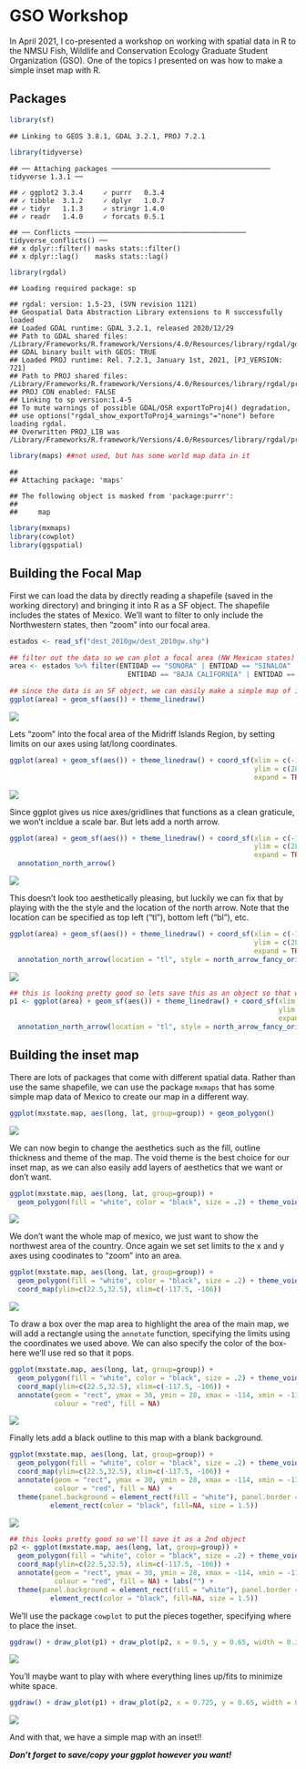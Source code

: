 GSO Workshop
================

In April 2021, I co-presented a workshop on working with spatial data in
R to the NMSU Fish, Wildlife and Conservation Ecology Graduate Student
Organization (GSO). One of the topics I presented on was how to make a
simple inset map with R.

## Packages

``` r
library(sf)
```

    ## Linking to GEOS 3.8.1, GDAL 3.2.1, PROJ 7.2.1

``` r
library(tidyverse)
```

    ## ── Attaching packages ─────────────────────────────────────── tidyverse 1.3.1 ──

    ## ✓ ggplot2 3.3.4     ✓ purrr   0.3.4
    ## ✓ tibble  3.1.2     ✓ dplyr   1.0.7
    ## ✓ tidyr   1.1.3     ✓ stringr 1.4.0
    ## ✓ readr   1.4.0     ✓ forcats 0.5.1

    ## ── Conflicts ────────────────────────────────────────── tidyverse_conflicts() ──
    ## x dplyr::filter() masks stats::filter()
    ## x dplyr::lag()    masks stats::lag()

``` r
library(rgdal)
```

    ## Loading required package: sp

    ## rgdal: version: 1.5-23, (SVN revision 1121)
    ## Geospatial Data Abstraction Library extensions to R successfully loaded
    ## Loaded GDAL runtime: GDAL 3.2.1, released 2020/12/29
    ## Path to GDAL shared files: /Library/Frameworks/R.framework/Versions/4.0/Resources/library/rgdal/gdal
    ## GDAL binary built with GEOS: TRUE 
    ## Loaded PROJ runtime: Rel. 7.2.1, January 1st, 2021, [PJ_VERSION: 721]
    ## Path to PROJ shared files: /Library/Frameworks/R.framework/Versions/4.0/Resources/library/rgdal/proj
    ## PROJ CDN enabled: FALSE
    ## Linking to sp version:1.4-5
    ## To mute warnings of possible GDAL/OSR exportToProj4() degradation,
    ## use options("rgdal_show_exportToProj4_warnings"="none") before loading rgdal.
    ## Overwritten PROJ_LIB was /Library/Frameworks/R.framework/Versions/4.0/Resources/library/rgdal/proj

``` r
library(maps) ##not used, but has some world map data in it
```

    ## 
    ## Attaching package: 'maps'

    ## The following object is masked from 'package:purrr':
    ## 
    ##     map

``` r
library(mxmaps)
library(cowplot)
library(ggspatial)
```

## Building the Focal Map

First we can load the data by directly reading a shapefile (saved in the
working directory) and bringing it into R as a SF object. The shapefile
includes the states of Mexico. We’ll want to filter to only include the
Northwestern states, then “zoom” into our focal area.

``` r
estados <- read_sf("dest_2010gw/dest_2010gw.shp")

## filter out the data so we can plot a focal area (NW Mexican states) 
area <- estados %>% filter(ENTIDAD == "SONORA" | ENTIDAD == "SINALOA" | 
                             ENTIDAD == "BAJA CALIFORNIA" | ENTIDAD == "BAJA CALIFORNIA SUR")

## since the data is an SF object, we can easily make a simple map of it
ggplot(area) + geom_sf(aes()) + theme_linedraw()
```

![](inset_files/figure-gfm/focal%20map-1.png)<!-- -->

Lets “zoom” into the focal area of the Midriff Islands Region, by
setting limits on our axes using lat/long coordinates.

``` r
ggplot(area) + geom_sf(aes()) + theme_linedraw() + coord_sf(xlim = c(-114, -112), 
                                                            ylim = c(28, 30), 
                                                            expand = TRUE) 
```

![](inset_files/figure-gfm/fm1-1.png)<!-- -->

Since ggplot gives us nice axes/gridlines that functions as a clean
graticule, we won’t incldue a scale bar. But lets add a north arrow.

``` r
ggplot(area) + geom_sf(aes()) + theme_linedraw() + coord_sf(xlim = c(-114, -112), 
                                                            ylim = c(28, 30), 
                                                            expand = TRUE) +
  annotation_north_arrow() 
```

![](inset_files/figure-gfm/fm2-1.png)<!-- -->

This doesn’t look too aesthetically pleasing, but luckily we can fix
that by playing with the the style and the location of the north arrow.
Note that the location can be specified as top left (“tl”), bottom left
(“bl”), etc.

``` r
ggplot(area) + geom_sf(aes()) + theme_linedraw() + coord_sf(xlim = c(-114, -112), 
                                                            ylim = c(28, 30), 
                                                            expand = TRUE) +
  annotation_north_arrow(location = "tl", style = north_arrow_fancy_orienteering()) 
```

![](inset_files/figure-gfm/fm3-1.png)<!-- -->

``` r
## this is looking pretty good so lets save this as an object so that we can add the inset
p1 <- ggplot(area) + geom_sf(aes()) + theme_linedraw() + coord_sf(xlim = c(-114, -112), 
                                                                  ylim = c(28, 30), 
                                                                  expand = TRUE) +
  annotation_north_arrow(location = "tl", style = north_arrow_fancy_orienteering())
```

## Building the inset map

There are lots of packages that come with different spatial data. Rather
than use the same shapefile, we can use the package `mxmaps` that has
some simple map data of Mexico to create our map in a different way.

``` r
ggplot(mxstate.map, aes(long, lat, group=group)) + geom_polygon()
```

![](inset_files/figure-gfm/inset-1.png)<!-- -->

We can now begin to change the aesthetics such as the fill, outline
thickness and theme of the map. The void theme is the best choice for
our inset map, as we can also easily add layers of aesthetics that we
want or don’t want.

``` r
ggplot(mxstate.map, aes(long, lat, group=group)) +
  geom_polygon(fill = "white", color = "black", size = .2) + theme_void()
```

![](inset_files/figure-gfm/i1-1.png)<!-- -->

We don’t want the whole map of mexico, we just want to show the
northwest area of the country. Once again we set set limits to the x and
y axes using coodinates to “zoom” into an area.

``` r
ggplot(mxstate.map, aes(long, lat, group=group)) +
  geom_polygon(fill = "white", color = "black", size = .2) + theme_void() + 
  coord_map(ylim=c(22.5,32.5), xlim=c(-117.5, -106))
```

![](inset_files/figure-gfm/i2-1.png)<!-- -->

To draw a box over the map area to highlight the area of the main map,
we will add a rectangle using the `annotate` function, specifying the
limits using the coordinates we used above. We can also specify the
color of the box- here we’ll use red so that it pops.

``` r
ggplot(mxstate.map, aes(long, lat, group=group)) +
  geom_polygon(fill = "white", color = "black", size = .2) + theme_void() + 
  coord_map(ylim=c(22.5,32.5), xlim=c(-117.5, -106)) + 
  annotate(geom = "rect", ymax = 30, ymin = 28, xmax = -114, xmin = -112, 
           colour = "red", fill = NA) 
```

![](inset_files/figure-gfm/i3-1.png)<!-- -->

Finally lets add a black outline to this map with a blank background.

``` r
ggplot(mxstate.map, aes(long, lat, group=group)) +
  geom_polygon(fill = "white", color = "black", size = .2) + theme_void() + 
  coord_map(ylim=c(22.5,32.5), xlim=c(-117.5, -106)) + 
  annotate(geom = "rect", ymax = 30, ymin = 28, xmax = -114, xmin = -112, 
           colour = "red", fill = NA)  +
  theme(panel.background = element_rect(fill = "white"), panel.border = 
          element_rect(color = "black", fill=NA, size = 1.5)) 
```

![](inset_files/figure-gfm/i4-1.png)<!-- -->

``` r
## this looks pretty good so we'll save it as a 2nd object
p2 <- ggplot(mxstate.map, aes(long, lat, group=group)) +
  geom_polygon(fill = "white", color = "black", size = .2) + theme_void() + 
  coord_map(ylim=c(22.5,32.5), xlim=c(-117.5, -106)) + 
  annotate(geom = "rect", ymax = 30, ymin = 28, xmax = -114, xmin = -112, 
           colour = "red", fill = NA) + labs("") +
  theme(panel.background = element_rect(fill = "white"), panel.border = 
          element_rect(color = "black", fill=NA, size = 1.5)) 
```

We’ll use the package `cowplot` to put the pieces together, specifying
where to place the inset.

``` r
ggdraw() + draw_plot(p1) + draw_plot(p2, x = 0.5, y = 0.65, width = 0.3, height = 0.3) 
```

![](inset_files/figure-gfm/together-1.png)<!-- -->

You’ll maybe want to play with where everything lines up/fits to
minimize white space.

``` r
ggdraw() + draw_plot(p1) + draw_plot(p2, x = 0.725, y = 0.65, width = 0.3, height = 0.3) 
```

![](inset_files/figure-gfm/together%202-1.png)<!-- -->

And with that, we have a simple map with an inset\!\!

***Don’t forget to save/copy your ggplot however you want\!***
